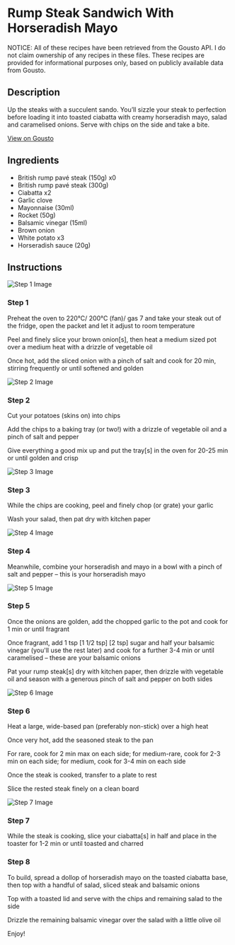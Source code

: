 # Rump Steak Sandwich With Horseradish Mayo

NOTICE: All of these recipes have been retrieved from the Gousto API. I do not claim ownership of any recipes in these files. These recipes are provided for informational purposes only, based on publicly available data from Gousto.

## Description

Up the steaks with a succulent sando. You’ll sizzle your steak to perfection before loading it into toasted ciabatta with creamy horseradish mayo, salad and caramelised onions. Serve with chips on the side and take a bite.

[View on Gousto](https://www.gousto.co.uk/recipes/cookbook/rump-steak-sandwich-with-balsamic-onions-horseradish-mayo)

## Ingredients

- British rump pavé steak (150g) x0
- British rump pavé steak (300g)
- Ciabatta x2
- Garlic clove
- Mayonnaise (30ml)
- Rocket (50g)
- Balsamic vinegar (15ml)
- Brown onion
- White potato x3
- Horseradish sauce (20g)

## Instructions

![Step 1 Image](https://production-media.gousto.co.uk/cms/recipe-step-image/step-1-1687511142198-x200.jpg)

### Step 1

Preheat the oven to 220°C/ 200°C (fan)/ gas 7 and take your steak out of the fridge, open the packet and let it adjust to room temperature

Peel and finely slice your brown onion[s], then heat a medium sized pot over a medium heat with a drizzle of vegetable oil

Once hot, add the sliced onion with a pinch of salt and cook for 20 min, stirring frequently or until softened and golden

![Step 2 Image](https://production-media.gousto.co.uk/cms/recipe-step-image/step-2-1687511147096-x200.jpg)

### Step 2

Cut your potatoes (skins on) into chips

Add the chips to a baking tray (or two!) with a drizzle of vegetable oil and a pinch of salt and pepper

Give everything a good mix up and put the tray[s] in the oven for 20-25 min or until golden and crisp

![Step 3 Image](https://production-media.gousto.co.uk/cms/recipe-step-image/step-3-1687511151110-x200.jpg)

### Step 3

While the chips are cooking, peel and finely chop (or grate) your garlic

Wash your salad, then pat dry with kitchen paper

![Step 4 Image](https://production-media.gousto.co.uk/cms/recipe-step-image/step-4-1687511161942-x200.jpg)

### Step 4

Meanwhile, combine your horseradish and mayo in a bowl with a pinch of salt and pepper – this is your horseradish mayo

![Step 5 Image](https://production-media.gousto.co.uk/cms/recipe-step-image/step-5-1687511168581-x200.jpg)

### Step 5

Once the onions are golden, add the chopped garlic to the pot and cook for 1 min or until fragrant

Once fragrant, add 1 tsp<span class="text-purple"> [1 1/2 tsp]</span> <span class="text-danger">[2 tsp]</span> sugar and half your balsamic vinegar (you'll use the rest later) and cook for a further 3-4 min or until caramelised – these are your balsamic onions

Pat your rump steak[s] dry with kitchen paper, then drizzle with vegetable oil and season with a generous pinch of salt and pepper on both sides

![Step 6 Image](https://production-media.gousto.co.uk/cms/recipe-step-image/step-6-1687511179060-x200.jpg)

### Step 6

Heat a large, wide-based pan (preferably non-stick) over a high heat

Once very hot, add the seasoned steak to the pan

For rare, cook for 2 min max on each side; for medium-rare, cook for 2-3 min on each side; for medium, cook for 3-4 min on each side

Once the steak is cooked, transfer to a plate to rest

Slice the rested steak finely on a clean board

![Step 7 Image](https://production-media.gousto.co.uk/cms/recipe-step-image/step-7-1687511184113-x200.jpg)

### Step 7

While the steak is cooking, slice your ciabatta[s] in half and place in the toaster for 1-2 min or until toasted and charred

### Step 8

To build, spread a dollop of horseradish mayo on the toasted ciabatta base, then top with a handful of salad, sliced steak and balsamic onions

Top with a toasted lid and serve with the chips and remaining salad to the side

Drizzle the remaining balsamic vinegar over the salad with a little olive oil

Enjoy!

